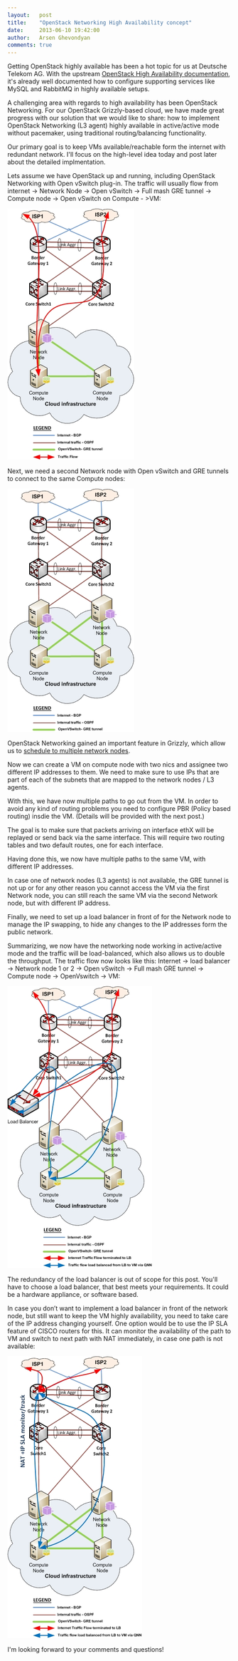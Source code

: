 ```yaml
---
layout:   post
title:    "OpenStack Networking High Availability concept"
date:     2013-06-10 19:42:00
author:   Arsen Ghevondyan
comments: true
---
```


Getting OpenStack highly available has been a hot topic for us at Deutsche Telekom AG. With the upstream [OpenStack High Availability documentation](http://docs.openstack.org/trunk/openstack-ha/content/ch-intro.html), it's already well documented how to configure supporting services like MySQL and RabbitMQ in highly available setups.

A challenging area with regards to high availability has been OpenStack Networking. For our OpenStack Grizzly-based cloud, we have made great progress with our solution that we would like to share: how to implement OpenStack Networking (L3 agent) highly available in active/active mode without pacemaker, using traditional routing/balancing functionality.

Our primary goal is to keep VMs available/reachable form the internet with redundant network. I'll focus on the high-level idea today and post later about the detailed implmentation.

Lets assume we have OpenStack up and running, including OpenStack Networking with Open vSwitch plug-in. The traffic will usually flow from internet -> Network Node -> Open vSwitch -> Full mash GRE tunnel -> Compute node -> Open vSwitch on Compute - >VM:

![Diagram 1](/images/2013-06-10-openstack-networking-high-availability/diagram_1.jpg)

Next, we need a second Network node with Open vSwitch and GRE tunnels to connect to the same Compute nodes:

![Diagram 2](/images/2013-06-10-openstack-networking-high-availability/diagram_2.jpg)

OpenStack Networking gained an important feature in Grizzly, which allow us to [schedule to multiple network nodes](https://blueprints.launchpad.net/quantum/+spec/quantum-scheduler).

Now we can create a VM on compute node with two nics and assignee two different IP addresses to them. We need to make sure to use IPs that are part of each of the subnets that are mapped to the network nodes / L3 agents.

With this, we have now multiple paths to go out from the VM. In order to avoid any kind of routing problems you need to configure PBR (Policy based routing) insdie the VM. (Details will be provided with the next post.)

The goal is to make sure that packets arriving on interface ethX will be replayed or send back via the same interface. This will require two routing tables and two default routes, one for each interface.

Having done this, we now have multiple paths to the same VM, with different IP addresses.

In case one of network nodes (L3 agents) is not available, the GRE tunnel is not up or for any other reason you cannot access the VM via the first Network node, you can still reach the same VM via the second Network node, but with different IP address.

Finally, we need to set up a load balancer in front of for the Network node to manage the IP swapping, to hide any changes to the IP addresses form the public network.

Summarizing, we now have the networking node working in active/active mode and the traffic will be load-balanced, which also allows us to double the throughput. The traffic flow now looks like this: Internet -> load balancer -> Network node 1 or 2 -> Open vSwitch -> Full mash GRE tunnel -> Compute node -> OpenVswitch -> VM:

![Diagram 3](/images/2013-06-10-openstack-networking-high-availability/diagram_3.jpg)

The redundancy of the load balancer is out of scope for this post. You'll have to choose a load balancer, that best meets your requirements. It could be a hardware appliance, or software based.

In case you don’t want to implement a load balancer in front of the network node, but still want to keep the VM highly availability, you need to take care of the IP address changing yourself. One option would be to use the IP SLA feature of CISCO routers for this. It can monitor the availability of the path to VM and switch to next path with NAT immediately, in case one path is not available:

![Diagram 4](/images/2013-06-10-openstack-networking-high-availability/diagram_4.jpg)

I'm looking forward to your comments and questions!